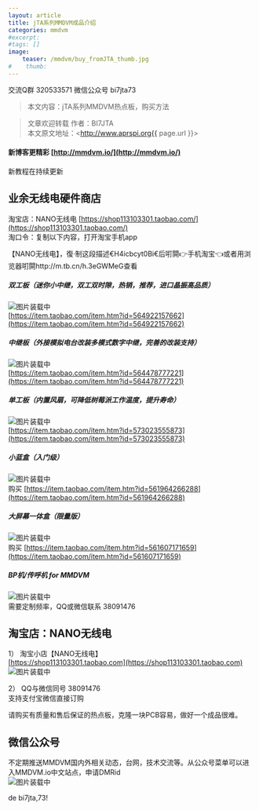 ```yaml
---
layout: article
title: jTA系列MMDVM成品介绍  
categories: mmdvm
#excerpt:
#tags: []
image:
    teaser: /mmdvm/buy_fromJTA_thumb.jpg
#    thumb:
---
```


交流Q群 320533571  微信公众号 bi7jta73      

> 本文内容：jTA系列MMDVM热点板，购买方法      


> 文章欢迎转载
> 作者：BI7JTA  
> 本文原文地址：<http://www.aprspi.org{{ page.url }}>   
 
#### 新博客更精彩 [http://mmdvm.io/](http://mmdvm.io/)   
新教程在持续更新  
 
## 业余无线电硬件商店 
淘宝店：NANO无线电 [https://shop113103301.taobao.com/](https://shop113103301.taobao.com/)  
淘口令：复制以下内容，打开淘宝手机app  

【NANO无线电】，復·制这段描述€H4icbcyt0Bi€后咑閞👉手机淘宝👈或者用浏览器咑閞http://m.tb.cn/h.3eGWMeG查看   

##### 双工板（迷你小中继，双工双时隙，热销，推荐，进口晶振高品质）  
![图片装载中](/images/products/Duplex_PCB.jpg)   
[https://item.taobao.com/item.htm?id=564922157662](https://item.taobao.com/item.htm?id=564922157662)    

##### 中继板（外接模拟电台改装多模式数字中继，完善的改装支持）  
![图片装载中](/images/products/Repeater_Cable_unsoldering.JPG)   
[https://item.taobao.com/item.htm?id=564478777221](https://item.taobao.com/item.htm?id=564478777221)   

##### 单工板（内置风扇，可降低树莓派工作温度，提升寿命）  
![图片装载中](/images/products/Simplex_RPi.JPG)   
[https://item.taobao.com/item.htm?id=573023555873](https://item.taobao.com/item.htm?id=573023555873)   
  
##### 小蓝盒（入门级）   
![图片装载中](/images/products/BlueBox_380G.JPG)   
购买  [https://item.taobao.com/item.htm?id=561964266288](https://item.taobao.com/item.htm?id=561964266288)   

##### 大屏幕一体盒（限量版）
![图片装载中](/images/products/LCD1280.jpg)   
购买  [https://item.taobao.com/item.htm?id=561607171659](https://item.taobao.com/item.htm?id=561607171659)  

##### BP机/传呼机 for MMDVM
![图片装载中](/images/products/Pager.jpg)   
需要定制频率，QQ或微信联系 38091476     

## 淘宝店：NANO无线电   
1） 淘宝小店【NANO无线电】   
[https://shop113103301.taobao.com](https://shop113103301.taobao.com)     
![图片装载中](/images/mmdvm/nano_userguide_taobao.png)     

2） QQ与微信同号 38091476  
支持支付宝微信直接订购   

请购买有质量和售后保证的热点板，克隆一块PCB容易，做好一个成品很难。 

## 微信公众号
不定期推送MMDVM国内外相关动态，台网，技术交流等。从公众号菜单可以进入MMDVM.io中文站点，申请DMRid      
![图片装载中](/images/mmdvm/buy_fromJTA_Wechat.png) 

de bi7jta,73!
